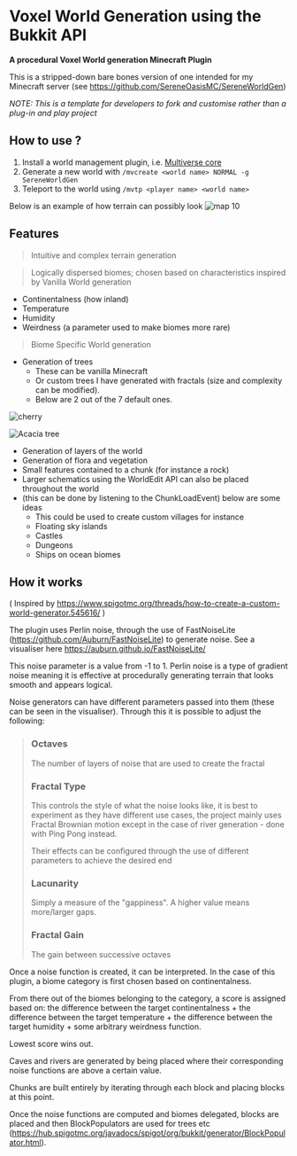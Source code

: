 # Voxel World Generation using the Bukkit API 

**A procedural Voxel World generation Minecraft Plugin** 

This is a stripped-down bare bones version of one intended for my Minecraft server (see https://github.com/SereneOasisMC/SereneWorldGen) 

*NOTE: This is a template for developers to fork and customise rather than a plug-in and play project* 

## How to use ?
1) Install a world management plugin, i.e. [Multiverse core](https://www.spigotmc.org/resources/multiverse-core.390/)
2) Generate a new world with `/mvcreate <world name> NORMAL -g SereneWorldGen`
3) Teleport to the world using `/mvtp <player name> <world name>`


Below is an example of how terrain can possibly look 
![map 10](https://github.com/Sujan-Naik/Minecraft-World-Generation/assets/125016948/b284d250-db96-4ae8-ba50-32a91361f75d)


## Features
> Intuitive and complex terrain generation

> Logically dispersed biomes; chosen based on characteristics inspired by Vanilla World generation
- Continentalness (how inland)
- Temperature
- Humidity
- Weirdness (a parameter used to make biomes more rare)

> Biome Specific World generation
- Generation of trees
  - These can be vanilla Minecraft
  - Or custom trees I have generated with fractals (size and complexity can be modified).
  - Below are 2 out of the 7 default ones.


![cherry](https://github.com/Sujan-Naik/Minecraft-World-Generation/assets/125016948/691f01ed-f415-413f-a0ac-80412f2a2ffd)

![Acacia tree](https://github.com/Sujan-Naik/Minecraft-World-Generation/assets/125016948/00544058-15ef-4059-9201-a2508d35e114)


- Generation of layers of the world
- Generation of flora and vegetation
- Small features contained to a chunk (for instance a rock)
- Larger schematics using the WorldEdit API can also be placed throughout the world
- (this can be done by listening to the ChunkLoadEvent) below are some ideas
  - This could be used to create custom villages for instance
  - Floating sky islands
  - Castles
  - Dungeons
  - Ships on ocean biomes
  

## How it works 
( Inspired by https://www.spigotmc.org/threads/how-to-create-a-custom-world-generator.545616/ )

The plugin uses Perlin noise, through the use of FastNoiseLite (https://github.com/Auburn/FastNoiseLite) to generate noise. See a visualiser here https://auburn.github.io/FastNoiseLite/ 

This noise parameter is a value from -1 to 1. Perlin noise is a type of gradient noise meaning it is effective at procedurally generating terrain that looks smooth and appears logical. 

Noise generators can have different parameters passed into them (these can be seen in the visualiser). Through this it is possible to adjust the following:
>
> ### Octaves
> The number of layers of noise that are used to create the fractal
>
> ### Fractal Type
> This controls the style of what the noise looks like, it is best to experiment as they have different use cases, the project mainly uses Fractal Brownian motion except in the case of river generation - done with Ping Pong instead. 
>
> Their effects can be configured through the use of different parameters to achieve the desired end 
>
> ### Lacunarity 
> Simply a measure of the "gappiness". A higher value means more/larger gaps. 
>
> ### Fractal Gain
> The gain between successive octaves


Once a noise function is created, it can be interpreted. In the case of this plugin, a biome category is first chosen based on continentalness.

From there out of the biomes belonging to the category, a score is assigned based on:
  the difference between the target continentalness + the difference between the target temperature + the difference between the target humidity + some arbitrary weirdness function.

Lowest score wins out. 

Caves and rivers are generated by being placed where their corresponding noise functions are above a certain value. 

Chunks are built entirely by iterating through each block and placing blocks at this point. 

Once the noise functions are computed and biomes delegated, blocks are placed and then BlockPopulators are used for trees etc (https://hub.spigotmc.org/javadocs/spigot/org/bukkit/generator/BlockPopulator.html).











